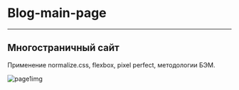 # Blog-main-page
_______
## Многостраничный сайт

Применение normalize.css, flexbox, pixel perfect, методологии БЭМ.

![page1img](https://user-images.githubusercontent.com/122288413/224549467-8343110c-7230-4070-b110-60897e153668.png)
